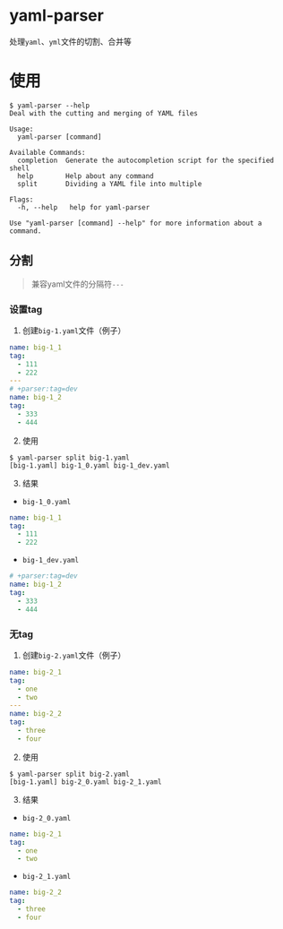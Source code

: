 # yaml-parser
处理`yaml`、`yml`文件的切割、合并等

# 使用

```shell
$ yaml-parser --help
Deal with the cutting and merging of YAML files

Usage:
  yaml-parser [command]

Available Commands:
  completion  Generate the autocompletion script for the specified shell
  help        Help about any command
  split       Dividing a YAML file into multiple

Flags:
  -h, --help   help for yaml-parser

Use "yaml-parser [command] --help" for more information about a command.
```

## 分割
> 兼容yaml文件的分隔符`---`
### 设置tag
1. 创建`big-1.yaml`文件（例子）
```yaml
name: big-1_1
tag:
  - 111
  - 222
---
# +parser:tag=dev
name: big-1_2
tag:
  - 333
  - 444
```
2. 使用
```shell
$ yaml-parser split big-1.yaml
[big-1.yaml] big-1_0.yaml big-1_dev.yaml
```
3. 结果
- `big-1_0.yaml`
```yaml
name: big-1_1
tag:
  - 111
  - 222
```
- `big-1_dev.yaml`
```yaml
# +parser:tag=dev
name: big-1_2
tag:
  - 333
  - 444
```
### 无tag
1. 创建`big-2.yaml`文件（例子）
```yaml
name: big-2_1
tag:
  - one
  - two
---
name: big-2_2
tag:
  - three
  - four
```
2. 使用
```shell
$ yaml-parser split big-2.yaml
[big-1.yaml] big-2_0.yaml big-2_1.yaml
```
3. 结果
- `big-2_0.yaml`
```yaml
name: big-2_1
tag:
  - one
  - two
```
- `big-2_1.yaml`
```yaml
name: big-2_2
tag:
  - three
  - four
```